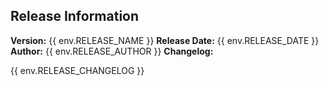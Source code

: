 ## Release Information

**Version:** {{ env.RELEASE_NAME }}
**Release Date:** {{ env.RELEASE_DATE }}
**Author:** {{ env.RELEASE_AUTHOR }}
**Changelog:**

{{ env.RELEASE_CHANGELOG }}